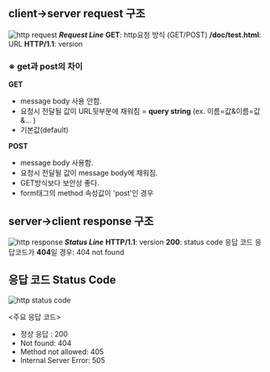 ## client→server request 구조

![http request](https://www.lifewire.com/thmb/nmUWZwQj44TqI0AR0bnlhDnQfOs=/950x320/filters:no_upscale():max_bytes(150000):strip_icc()/HTTP_RequestMessageExample-5c82b349c9e77c0001a67620.png)
***Request Line***
**GET**: http요청 방식 (GET/POST)
**/doc/test.html**: URL
**HTTP/1.1**: version

### ※ get과 post의 차이

**GET**
- message body 사용 안함. 
- 요청시 전달될 값이 URL뒷부분에 채워짐 
= **query string** (ex. 이름=값&이름=값&... )
- 기본값(default)
 
 **POST**
- message body 사용함. 
- 요청시 전달될 값이 message body에 채워짐.
- GET방식보다 보안상 좋다.
- form태그의 method 속성값이 'post'인 경우
 
 ## server→client response 구조
 ![http response](https://www.ntu.edu.sg/home/ehchua/programming/webprogramming/images/HTTP_ResponseMessageExample.png)
 ***Status Line***
**HTTP/1.1**: version
**200**: status code 응답 코드
응답코드가 **404**일 경우: 404 not found

## 응답 코드 Status Code

![http status code](https://www.steveschoger.com/status-code-poster/img/status-code.png)

<주요 응답 코드>

* 정상 응답	: 200
* Not found: 404
* Method not allowed: 405
* Internal Server Error: 505
<!--stackedit_data:
eyJoaXN0b3J5IjpbLTEyNTcyMzEwODFdfQ==
-->